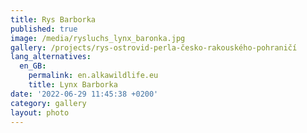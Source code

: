```yaml
---
title: Rys Barborka
published: true
image: /media/rysluchs_lynx_baronka.jpg
gallery: /projects/rys-ostrovid-perla-česko-rakouského-pohraničí
lang_alternatives:
  en_GB:
    permalink: en.alkawildlife.eu
    title: Lynx Barborka
date: '2022-06-29 11:45:38 +0200'
category: gallery
layout: photo
---
```


